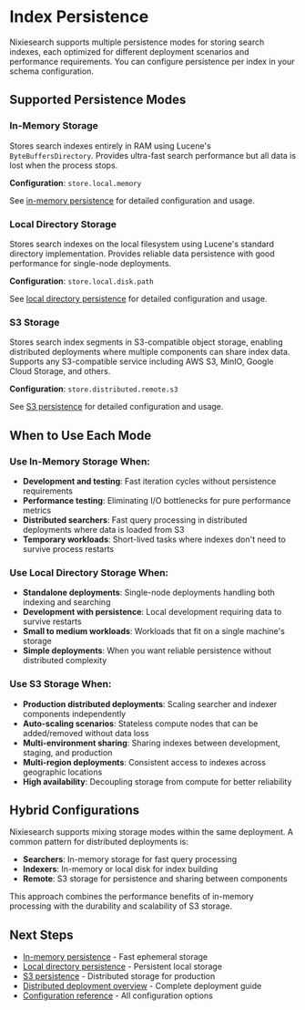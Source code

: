 # Index Persistence

Nixiesearch supports multiple persistence modes for storing search indexes, each optimized for different deployment scenarios and performance requirements. You can configure persistence per index in your schema configuration.

## Supported Persistence Modes

### In-Memory Storage
Stores search indexes entirely in RAM using Lucene's `ByteBuffersDirectory`. Provides ultra-fast search performance but all data is lost when the process stops.

**Configuration**: `store.local.memory`

See [in-memory persistence](inmem.md) for detailed configuration and usage.

### Local Directory Storage
Stores search indexes on the local filesystem using Lucene's standard directory implementation. Provides reliable data persistence with good performance for single-node deployments.

**Configuration**: `store.local.disk.path`

See [local directory persistence](local.md) for detailed configuration and usage.

### S3 Storage
Stores search index segments in S3-compatible object storage, enabling distributed deployments where multiple components can share index data. Supports any S3-compatible service including AWS S3, MinIO, Google Cloud Storage, and others.

**Configuration**: `store.distributed.remote.s3`

See [S3 persistence](s3.md) for detailed configuration and usage.

## When to Use Each Mode

### Use In-Memory Storage When:
- **Development and testing**: Fast iteration cycles without persistence requirements
- **Performance testing**: Eliminating I/O bottlenecks for pure performance metrics
- **Distributed searchers**: Fast query processing in distributed deployments where data is loaded from S3
- **Temporary workloads**: Short-lived tasks where indexes don't need to survive process restarts

### Use Local Directory Storage When:
- **Standalone deployments**: Single-node deployments handling both indexing and searching
- **Development with persistence**: Local development requiring data to survive restarts
- **Small to medium workloads**: Workloads that fit on a single machine's storage
- **Simple deployments**: When you want reliable persistence without distributed complexity

### Use S3 Storage When:
- **Production distributed deployments**: Scaling searcher and indexer components independently
- **Auto-scaling scenarios**: Stateless compute nodes that can be added/removed without data loss
- **Multi-environment sharing**: Sharing indexes between development, staging, and production
- **Multi-region deployments**: Consistent access to indexes across geographic locations
- **High availability**: Decoupling storage from compute for better reliability

## Hybrid Configurations

Nixiesearch supports mixing storage modes within the same deployment. A common pattern for distributed deployments is:

- **Searchers**: In-memory storage for fast query processing
- **Indexers**: In-memory or local disk for index building
- **Remote**: S3 storage for persistence and sharing between components

This approach combines the performance benefits of in-memory processing with the durability and scalability of S3 storage.

## Next Steps

- [In-memory persistence](inmem.md) - Fast ephemeral storage
- [Local directory persistence](local.md) - Persistent local storage  
- [S3 persistence](s3.md) - Distributed storage for production
- [Distributed deployment overview](../overview.md) - Complete deployment guide
- [Configuration reference](../../../reference/config.md) - All configuration options
